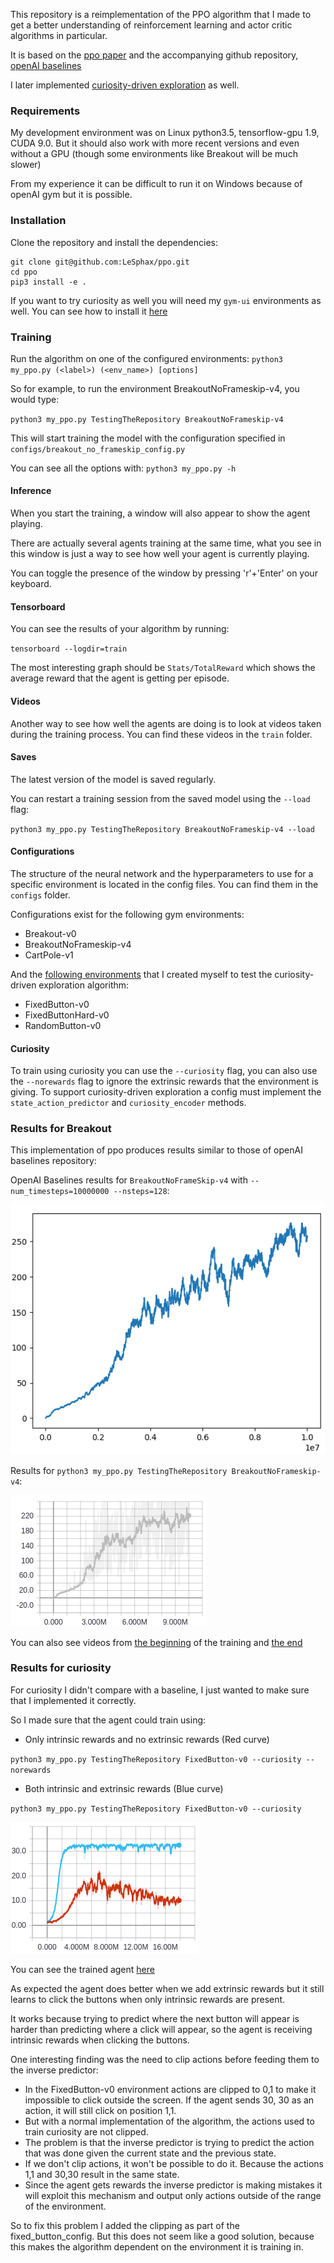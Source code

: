 This repository is a reimplementation of the PPO algorithm that I made to get a better understanding of reinforcement learning and actor critic algorithms in particular.

It is based on the [ppo paper](https://arxiv.org/abs/1707.06347) and the accompanying github repository, [openAI baselines](https://github.com/openai/baselines)

I later implemented [curiosity-driven exploration](https://pathak22.github.io/noreward-rl/) as well.

### Requirements

My development environment was on Linux python3.5, tensorflow-gpu 1.9, CUDA 9.0.
But it should also work with more recent versions and even without a GPU (though some environments like Breakout will be much slower)

From my experience it can be difficult to run it on Windows because of openAI gym but it is possible.

### Installation

Clone the repository and install the dependencies: 
```
git clone git@github.com:LeSphax/ppo.git
cd ppo
pip3 install -e .
```

If you want to try curiosity as well you will need my `gym-ui` environments as well.
You can see how to install it [here](https://github.com/LeSphax/gym-ui)

### Training

Run the algorithm on one of the configured environments:
`python3 my_ppo.py (<label>) (<env_name>) [options]`

So for example, to run the environment BreakoutNoFrameskip-v4, you would type:

`python3 my_ppo.py TestingTheRepository BreakoutNoFrameskip-v4`

This will start training the model with the configuration specified in `configs/breakout_no_frameskip_config.py`

You can see all the options with: `python3 my_ppo.py -h`

#### Inference
When you start the training, a window will also appear to show the agent playing. 

There are actually several agents training at the same time, what you see in this window is just a way to see how well your agent is currently playing.

You can toggle the presence of the window by pressing 'r'+'Enter' on your keyboard. 

#### Tensorboard

You can see the results of your algorithm by running:

`tensorboard --logdir=train`

The most interesting graph should be `Stats/TotalReward` which shows the average reward that the agent is getting per episode.

#### Videos
Another way to see how well the agents are doing is to look at videos taken during the training process.
You can find these videos in the `train` folder.

#### Saves

The latest version of the model is saved regularly. 

You can restart a training session from the saved model using the `--load` flag:

`python3 my_ppo.py TestingTheRepository BreakoutNoFrameskip-v4 --load`

#### Configurations

The structure of the neural network and the hyperparameters to use for a specific environment is located in the config files. You can find them in the `configs` folder.

Configurations exist for the following gym environments:
* Breakout-v0
* BreakoutNoFrameskip-v4
* CartPole-v1

And the [following environments](https://github.com/LeSphax/gym-ui) that I created myself to test the curiosity-driven exploration algorithm:
* FixedButton-v0
* FixedButtonHard-v0
* RandomButton-v0

#### Curiosity 

To train using curiosity you can use the `--curiosity` flag, you can also use the `--norewards` flag to ignore the extrinsic rewards that the environment is giving.
To support curiosity-driven exploration a config must implement the `state_action_predictor` and `curiosity_encoder` methods.

### Results for Breakout

This implementation of ppo produces results similar to those of openAI baselines repository:

OpenAI Baselines results for `BreakoutNoFrameSkip-v4` with `--num_timesteps=10000000 --nsteps=128`:

![alt text](https://github.com/LeSphax/ppo/raw/master/brag/OpenAI%20baselines.png "OpenAI baselines results for Breakout")

Results for `python3 my_ppo.py TestingTheRepository BreakoutNoFrameskip-v4`:

![alt text](https://github.com/LeSphax/ppo/raw/master/brag/BreakoutNoFrameskip-v4%2010M%20steps.png "MyPPO results for Breakout")


You can also see videos from [the beginning](https://github.com/LeSphax/ppo/raw/master/brag/BreakoutBefore.mp4) of the training and [the end](https://github.com/LeSphax/ppo/raw/master/brag/BreakoutAfter.mp4)

### Results for curiosity

For curiosity I didn't compare with a baseline, I just wanted to make sure that I implemented it correctly.

So I made sure that the agent could train using:
* Only intrinsic rewards and no extrinsic rewards (Red curve) 

`python3 my_ppo.py TestingTheRepository FixedButton-v0 --curiosity --norewards`
* Both intrinsic and extrinsic rewards (Blue curve)

`python3 my_ppo.py TestingTheRepository FixedButton-v0 --curiosity`

![alt text](https://github.com/LeSphax/ppo/raw/master/brag/FixedButtonEpisodeReward.png "FixedButton mean episodic reward")

You can see the trained agent [here](https://github.com/LeSphax/ppo/raw/master/brag/FixedButtonIntrinsic.mp4)

As expected the agent does better when we add extrinsic rewards but it still learns to click the buttons when only intrinsic rewards are present.

It works because trying to predict where the next button will appear is harder than predicting where a click will appear,
 so the agent is receiving intrinsic rewards when clicking the buttons.

One interesting finding was the need to clip actions before feeding them to the inverse predictor:
* In the FixedButton-v0 environment actions are clipped to 0,1 to make it impossible to click outside the screen. If the agent sends 30, 30 as an action, it will still click on position 1,1.
* But with a normal implementation of the algorithm, the actions used to train curiosity are not clipped.
* The problem is that the inverse predictor is trying to predict the action that was done given the current state and the previous state.
* If we don't clip actions, it won't be possible to do it. Because the actions 1,1 and 30,30 result in the same state.
* Since the agent gets rewards the inverse predictor is making mistakes it will exploit this mechanism and output only actions outside of the range of the environment.

So to fix this problem I added the clipping as part of the fixed_button_config. But this does not seem like a good solution, because this makes the algorithm dependent on the environment it is training in.
